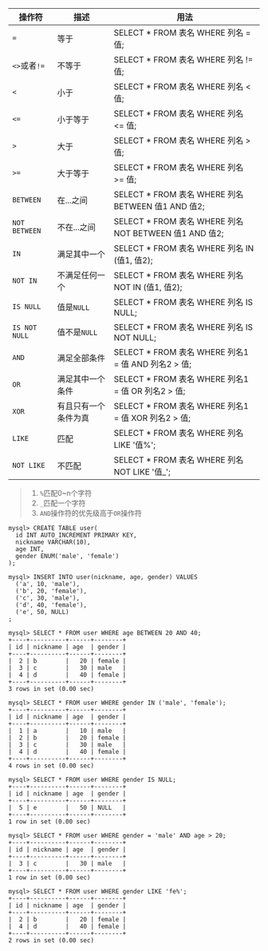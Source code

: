| 操作符 | 描述 | 用法 |
| - | - | - |
| `=` | 等于 | SELECT * FROM 表名 WHERE 列名 = 值; |
| `<>`或者`!=` | 不等于 | SELECT * FROM 表名 WHERE 列名 != 值; |
| `<` | 小于 | SELECT * FROM 表名 WHERE 列名 < 值; |
| `<=` | 小于等于 | SELECT * FROM 表名 WHERE 列名 <= 值; |
| `>` | 大于 | SELECT * FROM 表名 WHERE 列名 > 值; |
| `>=` | 大于等于 | SELECT * FROM 表名 WHERE 列名 >= 值; |
| `BETWEEN` | 在...之间 | SELECT * FROM 表名 WHERE 列名 BETWEEN 值1 AND 值2; |
| `NOT BETWEEN` | 不在...之间 | SELECT * FROM 表名 WHERE 列名 NOT BETWEEN 值1 AND 值2; |
| `IN` | 满足其中一个 | SELECT * FROM 表名 WHERE 列名 IN (值1, 值2); |
| `NOT IN` | 不满足任何一个 | SELECT * FROM 表名 WHERE 列名 NOT IN (值1, 值2); |
| `IS NULL` | 值是`NULL` | SELECT * FROM 表名 WHERE 列名 IS NULL; |
| `IS NOT NULL` | 值不是`NULL` | SELECT * FROM 表名 WHERE 列名 IS NOT NULL; |
| `AND` | 满足全部条件 | SELECT * FROM 表名 WHERE 列名1 = 值 AND 列名2 > 值; |
| `OR` | 满足其中一个条件 | SELECT * FROM 表名 WHERE 列名1 = 值 OR 列名2 > 值; |
| `XOR` | 有且只有一个条件为真 | SELECT * FROM 表名 WHERE 列名1 = 值 XOR 列名2 > 值; |
| `LIKE` | 匹配 | SELECT * FROM 表名 WHERE 列名 LIKE '值%'; |
| `NOT LIKE` | 不匹配 | SELECT * FROM 表名 WHERE 列名 NOT LIKE '值_'; |

> 1. `%`匹配0~n个字符
> 2. `_`匹配一个字符
> 3. `AND`操作符的优先级高于`OR`操作符

```mysql
mysql> CREATE TABLE user(
  id INT AUTO_INCREMENT PRIMARY KEY,
  nickname VARCHAR(10),
  age INT,
  gender ENUM('male', 'female')
);

mysql> INSERT INTO user(nickname, age, gender) VALUES
  ('a', 10, 'male'),
  ('b', 20, 'female'),
  ('c', 30, 'male'),
  ('d', 40, 'female'),
  ('e', 50, NULL)
;
```

```mysql
mysql> SELECT * FROM user WHERE age BETWEEN 20 AND 40;
+----+----------+------+--------+
| id | nickname | age  | gender |
+----+----------+------+--------+
|  2 | b        |   20 | female |
|  3 | c        |   30 | male   |
|  4 | d        |   40 | female |
+----+----------+------+--------+
3 rows in set (0.00 sec)
```

```mysql
mysql> SELECT * FROM user WHERE gender IN ('male', 'female');
+----+----------+------+--------+
| id | nickname | age  | gender |
+----+----------+------+--------+
|  1 | a        |   10 | male   |
|  2 | b        |   20 | female |
|  3 | c        |   30 | male   |
|  4 | d        |   40 | female |
+----+----------+------+--------+
4 rows in set (0.00 sec)
```

```mysql
mysql> SELECT * FROM user WHERE gender IS NULL;
+----+----------+------+--------+
| id | nickname | age  | gender |
+----+----------+------+--------+
|  5 | e        |   50 | NULL   |
+----+----------+------+--------+
1 row in set (0.00 sec)
```

```mysql
mysql> SELECT * FROM user WHERE gender = 'male' AND age > 20;
+----+----------+------+--------+
| id | nickname | age  | gender |
+----+----------+------+--------+
|  3 | c        |   30 | male   |
+----+----------+------+--------+
1 row in set (0.00 sec)
```

```mysql
mysql> SELECT * FROM user WHERE gender LIKE 'fe%';
+----+----------+------+--------+
| id | nickname | age  | gender |
+----+----------+------+--------+
|  2 | b        |   20 | female |
|  4 | d        |   40 | female |
+----+----------+------+--------+
2 rows in set (0.00 sec)
```
